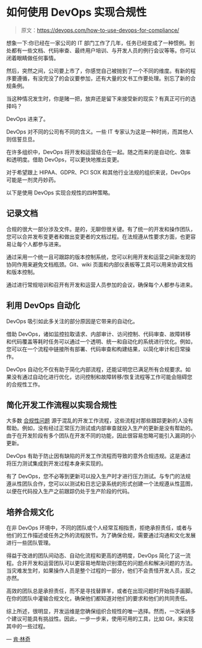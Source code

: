 # 如何使用 DevOps 实现合规性

> 原文：<https://devops.com/how-to-use-devops-for-compliance/>

想象一下:你已经在一家公司的 IT 部门工作了几年，任务已经变成了一种惯例。到处都有一些文档、代码审查、最终用户培训、与开发人员的例行会议等等。你可以闭着眼睛做任何事情。

然后，突然之间，公司要上市了，你感觉自己被抛到了一个不同的维度。有新的程序要遵循，有没完没了的会议要参加，还有大量的文书工作要处理。别忘了新的合规条例。

当这种情况发生时，你是赌一把，放弃还是留下来接受新的现实？有真正可行的选择吗？

DevOps 进来了。

DevOps 对不同的公司有不同的含义。一些 IT 专家认为这是一种时尚，而其他人则信誓旦旦。

在许多组织中，DevOps 将开发和运营结合在一起。随之而来的是自动化、效率和透明度。借助 DevOps，可以更快地推出变更。

对于希望跟上 HIPAA、GDPR、PCI SOX 和其他行业法规的组织来说，DevOps 可能是一剂灵丹妙药。

以下是使用 DevOps 实现合规性的四种策略。

## **记录文档**

合规的很大一部分涉及文件。是的，无聊但很关键。有了统一的开发和操作团队，您可以合并发布变更者和做出变更者的文档过程。在法规遵从性要求方面，也更容易让每个人都参与进来。

通过采用一个统一且可跟踪的版本控制系统，您可以利用开发和运营之间新发现的协同作用来避免文档瓶颈。Git、wiki 页面和内部仪表板等工具可以用来协调文档和版本控制。

通过进行常规培训和召开有开发和运营人员参加的会议，确保每个人都参与进来。

## **利用 DevOps 自动化**

DevOps 吸引如此多关注的部分原因是它带来的自动化。

借助 DevOps，诸如监控拉取请求、内部审计、访问控制、代码审查、故障转移和代码覆盖等耗时任务可以通过一个透明、统一和自动化的系统进行优化。例如，您可以在一个流程中链接所有部署、代码审查和构建结果，以简化审计和日常操作。

DevOps 自动化不仅有助于简化内部流程，还能证明您已满足所有合规要求。如果没有通过自动化进行优化，访问控制和故障转移/恢复流程等工作可能会阻碍您的合规性工作。

## **简化开发工作流程以实现合规性**

大多数 [合规性问题](https://reciprocitylabs.com/what-does-a-compliance-management-system-look-like) 源于混乱的开发工作流程，这些流程对那些跟踪更新的人没有帮助。例如，没有经过正常压力测试或内部审查就投入生产的更新是没有帮助的。由于在开发阶段有多个团队在开发不同的功能，因此很容易忽略可能引入漏洞的小更新。

DevOps 有助于防止因有缺陷的开发工作流程而导致的意外合规违规。这是通过将压力测试集成到开发过程本身来实现的。

有了 DevOps，您不必等到更新可以投入生产时才进行压力测试。与专门的法规遵从性团队合作，您可以以测试和日志记录系统的形式创建一个法规遵从性蓝图，以便在代码投入生产之前跟踪仍处于生产阶段的代码。

## **培养合规文化**

在非 DevOps 环境中，不同的团队或个人经常互相指责，拒绝承担责任，或者与他们的工作描述或任务之外的流程脱节。为了确保合规，需要通过沟通和文化发展进行一些团队管理。

得益于改进的团队间动态、自动化流程和更高的透明度，DevOps 简化了这一流程。合并开发和运营团队可以更容易地帮助识别潜在的问题点和解决问题的方法。当灾难发生时，如果操作人员是整个过程的一部分，他们不会责怪开发人员，反之亦然。

高效的团队总是承担责任，而不是寻找替罪羊，或者在出现问题时开始指手画脚。在你的团队中灌输合规文化，确保他们都知道对他们的要求和他们的共同责任。

综上所述，很明显，开发运维是您确保组织合规性的唯一选择。然而，一次采纳多个建议可能具有挑战性。因此，一步一步来，使用可用的工具，比如 Git，来实现其中的一些过程。

— [肯·林奇](https://devops.com/author/ken-lynch/)